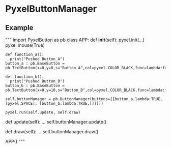 # PyxelButtonManager

## Example
"""
import PyxelButton as pb
class APP:
  def __init__(self):
    pyxel.init(...)
    pyxel.mouse(True)
    
    def function_a():
      print("Pushed Button_A")
    button_a : pb.BaseButton = pb.TextButton(x=0,y=0,s="Button_A",col=pyxel.COLOR_BLACK,func=lambda:function_a())
    
    def function_b():
      print("Pushed Button_B")
    button_b : pb.BaseButton = pb.TextButton(x=0,y=10,s="Button_B",col=pyxel.COLOR_BLACK,func=lambda:function_b())
    
    self.buttonManager = pb.ButtonManager(buttons=[[button_a,lambda:TRUE,[pyxel.SPACE], [button_b,lambda:TRUE,[]]]])
    
    pyxel.run(self.update, self.draw)
  def update(self):
    ...
    self.buttonManager.update()
  
  def draw(self):
    ...
    self.buttonManager.draw()
    
APP()
"""
